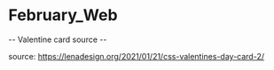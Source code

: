 # February_Web

-- Valentine card source --

source: https://lenadesign.org/2021/01/21/css-valentines-day-card-2/
